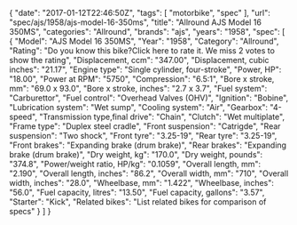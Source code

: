 {
    "date": "2017-01-12T22:46:50Z",
    "tags": [
        "motorbike",
        "spec"
    ],
    "url": "spec\/ajs\/1958\/ajs-model-16-350ms",
    "title": "Allround AJS Model 16 350MS",
    "categories": "Allround",
    "brands": "ajs",
    "years": "1958",
    "spec": [
        {
            "Model": "AJS Model 16 350MS",
            "Year": "1958",
            "Category": "Allround",
            "Rating": "Do you know this bike?Click here to rate it. We miss 2 votes to show the rating",
            "Displacement, ccm": "347.00",
            "Displacement, cubic inches": "21.17",
            "Engine type": "Single cylinder, four-stroke",
            "Power, HP": "18.00",
            "Power at RPM": "5750",
            "Compression": "6.5:1",
            "Bore x stroke, mm": "69.0 x 93.0",
            "Bore x stroke, inches": "2.7 x 3.7",
            "Fuel system": "Carburettor",
            "Fuel control": "Overhead Valves (OHV)",
            "Ignition": "Bobine",
            "Lubrication system": "Wet sump",
            "Cooling system": "Air",
            "Gearbox": "4-speed",
            "Transmission type,final drive": "Chain",
            "Clutch": "Wet multiplate",
            "Frame type": "Duplex steel cradle",
            "Front suspension": "Catrigde",
            "Rear suspension": "Two shock",
            "Front tyre": "3.25-19",
            "Rear tyre": "3.25-19",
            "Front brakes": "Expanding brake (drum brake)",
            "Rear brakes": "Expanding brake (drum brake)",
            "Dry weight, kg": "170.0",
            "Dry weight, pounds": "374.8",
            "Power\/weight ratio, HP\/kg": "0.1059",
            "Overall length, mm": "2.190",
            "Overall length, inches": "86.2",
            "Overall width, mm": "710",
            "Overall width, inches": "28.0",
            "Wheelbase, mm": "1.422",
            "Wheelbase, inches": "56.0",
            "Fuel capacity, litres": "13.50",
            "Fuel capacity, gallons": "3.57",
            "Starter": "Kick",
            "Related bikes": "List related bikes for comparison of specs"
        }
    ]
}